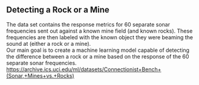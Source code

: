 ## Detecting a Rock or a Mine

The data set contains the response metrics for 60 separate sonar frequencies sent out against a known mine field (and known rocks). These frequencies are then labeled with the known object they were beaming the sound at (either a rock or a mine).  
Our main goal is to create a machine learning model capable of detecting the difference between a rock or a mine based on the response of the 60 separate sonar frequencies.  
https://archive.ics.uci.edu/ml/datasets/Connectionist+Bench+(Sonar,+Mines+vs.+Rocks)
